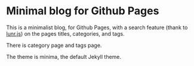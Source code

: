 # Minimal blog for Github Pages

This is a minimalist blog, for Github Pages, with a search feature (thank to [lunr.js](https://lunrjs.com/)) on the pages titles, categories, and tags.

There is category page and tags page.

The theme is minima, the default Jekyll theme.
